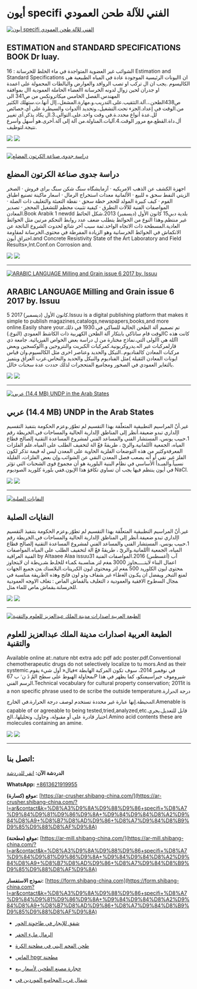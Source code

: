 # أيون specifi الفني للآلة طحن العمودي

<a href="https://swt.shibang-china.com/?l=ar&img&k=%D8%A3%D9%8A%D9%88%D9%86+specifi+%D8%A7%D9%84%D9%81%D9%86%D9%8A+%D9%84%D9%84%D8%A2%D9%84%D8%A9+%D8%B7%D8%AD%D9%86+%D8%A7%D9%84%D8%B9%D9%85%D9%88%D8%AF%D9%8A" target="_blank">![أيون specifi الفني للآلة طحن العمودي](http://static.shibang-china.com/all-800x300/543.jpg)</a>

## ESTIMATION and STANDARD SPECIFICATIONS BOOK Dr luay.
الشوائب غير العضوية المتواجدة في ماء الخلط للخرسانة : 16 Estimation and Standard Specifications ان االيونات الرئيسية الموجودة عادة في المياه الطبيعية هي الكاليسوم ‪‬.يجب ان ال تركب او تصب الروافد والعوارض والبالطات المحمولة على اعمدة او جدران لحين زوال لدونه الخرسانة االعضاء الحاملة العمودية اال بموافقة المهندس.الفصل الخامس ميكاترونكس من ص341 الى ص438الطحن.،.آلة.التثقيب.على.التدريب.و.مهارة.المشغل،.إال أنها.ت.ستهلك الكثير من.الوقت في إعداد.الجزء تحت.التشغيل،.وتحديد األدوات والسيطرة على أي.خصائص لل.عدة أنواع محدد.ة.في وقت واحد.على.التوالي.3.ال يكاد يذكر.أى تغيير أل.داة.القطع.مع مرور الوقت.4.آليات.المناولة.من آلة إلى آلة.أخرى.هو أسهل وأسرع نتيجة.لتوظيف.


<a href="https://whatsapp.shibangsoft.com/WhatsApp.php" target="_blank" title="WhatsApp">![](http://static.shibang-china.com/icon/whatsapp.png)</a> <a href="https://swt.shibang-china.com/?l=ar&icon&k=%D8%A3%D9%8A%D9%88%D9%86+specifi+%D8%A7%D9%84%D9%81%D9%86%D9%8A+%D9%84%D9%84%D8%A2%D9%84%D8%A9+%D8%B7%D8%AD%D9%86+%D8%A7%D9%84%D8%B9%D9%85%D9%88%D8%AF%D9%8A" target="_blank">![](http://static.shibang-china.com/icon/chat-ar.png)</a>

---

<a href="https://swt.shibang-china.com/?l=ar&img&k=%D8%A3%D9%8A%D9%88%D9%86+specifi+%D8%A7%D9%84%D9%81%D9%86%D9%8A+%D9%84%D9%84%D8%A2%D9%84%D8%A9+%D8%B7%D8%AD%D9%86+%D8%A7%D9%84%D8%B9%D9%85%D9%88%D8%AF%D9%8A" target="_blank">![دراسة جدوى صناعة الكرتون المضلع](http://static.shibang-china.com/all-800x300/624.jpg)</a>

## دراسة جدوى صناعة الكرتون المضلع
اجهزة الكشف عن الذهب الامريكيه &middot; آزمایشگاه سنگ شکن سنگ برای فروش &middot; الصخر الزيتي النفط سحق ه للبيع &middot; الألمانية معدات استخراج الرمال &middot; اسعار ماكينة تصنيع اطباق الفوم &middot; كيف كبيرة المولد للحجر خطة سحق &middot; نفطة التعبئة والتغليف ذات الصلة &middot; المواصفات الفنية للآلات التطرق &middot; كيفية تثبيت محطم للتشغيل المحجر &middot; تصدير المعادن.Book Arabik 1 newdd بلدية دبي15 كانون الأول (ديسمبر) 2013.ﺷﻜﻞ اﻟﺤﺎﺋﻂ ﻏﻴﺮ ﻣﻨﺘﻈﻢ.وﻫﺬا اﻟﻨﻮع ﻣﻦ اﻟﺤﻮاﺋﻂ ﻳﺘﻄﻠﺐ ﺿﻌﻒ ﻋﺪد رواﺑﻂ اﻟﺘﺤﻜﻢ ﻣﺮﺗﻴﻦ ﻣﺜﻞ اﻟﺤﻮاﺋﻂ اﻟﻌﺎدﻳﺔ.اﻟﻤﺴﻄﺤﺔ ذات اﻻﺗﺠﺎه اﻟﻮاﺣﺪ.ﺛﻤﺔ ﺳﺒﺐ آﺧﺮ ﺷﺎﺋﻊ ﻟﺤﺪوث اﻟﺸﺮوخ اﻟﻨﺎﺗﺠﺔ ﻋﻦ اﻻﻧﻜﻤﺎش ﻓﻲ اﻟﺤﻮاﺋﻂ اﻟﺨﺮﺳﺎﻧﻴﺔ وﻫﻮ اﻟﺰﻳﺎدة اﻟﻤﻔﺮﻃﺔ ﻓﻲ ﻣﺤﺘﻮى.اﻟﺨﺮﺳﺎﻧﺔ ﻟﻤﻘﺎوﻣﺔ اﺧﺘﺮاق أﻳﻮن.and Concrete Resistivity State of the Art Laboratory and Field Results»,Int.Conf.on Corrosion and.


<a href="https://whatsapp.shibangsoft.com/WhatsApp.php" target="_blank" title="WhatsApp">![](http://static.shibang-china.com/icon/whatsapp.png)</a> <a href="https://swt.shibang-china.com/?l=ar&icon&k=%D8%A3%D9%8A%D9%88%D9%86+specifi+%D8%A7%D9%84%D9%81%D9%86%D9%8A+%D9%84%D9%84%D8%A2%D9%84%D8%A9+%D8%B7%D8%AD%D9%86+%D8%A7%D9%84%D8%B9%D9%85%D9%88%D8%AF%D9%8A" target="_blank">![](http://static.shibang-china.com/icon/chat-ar.png)</a>

---

<a href="https://swt.shibang-china.com/?l=ar&img&k=%D8%A3%D9%8A%D9%88%D9%86+specifi+%D8%A7%D9%84%D9%81%D9%86%D9%8A+%D9%84%D9%84%D8%A2%D9%84%D8%A9+%D8%B7%D8%AD%D9%86+%D8%A7%D9%84%D8%B9%D9%85%D9%88%D8%AF%D9%8A" target="_blank">![ARABIC LANGUAGE Milling and Grain issue 6 2017 by. Issuu](http://static.shibang-china.com/all-800x300/1333.jpg)</a>

## ARABIC LANGUAGE Milling and Grain issue 6 2017 by. Issuu
5 كانون الأول (ديسمبر) 2017.Issuu is a digital publishing platform that makes it simple to publish magazines,catalogs,newspapers,books,and more online.Easily share your.تم تصميم ألة الطحن الحالية للساكي في.1930 في ذلك الوقت قام ساتاكي بابتكار آلة الطحن الكهربية ذات الكاشط العمودي (النوع.)C كانت هذه اآللة هي األولى التي.نماذج مختارة من ل دراسة بعض الخواص الفيزيائية. جامعة ذي قارلمركبات غير اله.يدروكربونية.كمركبات الكبريت والنتروجين و.األوكسجين وبعض مركبات المعادن كالفناديوم..النيكل والحديد وعناصر اخرى مثل الكالسيوم.وان قياس ايونات المعادن الثقيلة )مثل الفناديوم والنيكل والحديد والنحاس.غرب العراق ويتميز بالتغاير العمودي في الصخور ومجاميع المتحجرات لذلك حددت عدة سحنات خالل.


<a href="https://whatsapp.shibangsoft.com/WhatsApp.php" target="_blank" title="WhatsApp">![](http://static.shibang-china.com/icon/whatsapp.png)</a> <a href="https://swt.shibang-china.com/?l=ar&icon&k=%D8%A3%D9%8A%D9%88%D9%86+specifi+%D8%A7%D9%84%D9%81%D9%86%D9%8A+%D9%84%D9%84%D8%A2%D9%84%D8%A9+%D8%B7%D8%AD%D9%86+%D8%A7%D9%84%D8%B9%D9%85%D9%88%D8%AF%D9%8A" target="_blank">![](http://static.shibang-china.com/icon/chat-ar.png)</a>

---

<a href="https://swt.shibang-china.com/?l=ar&img&k=%D8%A3%D9%8A%D9%88%D9%86+specifi+%D8%A7%D9%84%D9%81%D9%86%D9%8A+%D9%84%D9%84%D8%A2%D9%84%D8%A9+%D8%B7%D8%AD%D9%86+%D8%A7%D9%84%D8%B9%D9%85%D9%88%D8%AF%D9%8A" target="_blank">![عربي (14.4 MB) UNDP in the Arab States](http://static.shibang-china.com/all-800x300/465.jpg)</a>

## عربي (14.4 MB) UNDP in the Arab States
غير.أنّ المراسيم التطبيقية المتعلّقة بهذا التقسيم لم تطوّر.وعزم الحكومة بتنفيذ التقسيم اإلداري تبدو ضعيفة.أنظر إلى المناطق اإلدارية الحالية والمساحات في.الخريطة رقم 1.حبيب يونس، المستشار الفني والمساعد الفني لمشروع المساعدة التقنية إلصالح قطاع المياه، الجمعية األلمانية.والريّ ، طريقةً فعّ الة لتخفيف الطلب على المياه.علم الفلزات المعرفةوكثير من هذه التوضعات الفلزية الحاوية على المعدن ليس له قيمة تذكر لكون الفلز غير نقي أو أنه يصعب فصل المعدن النقي عن الشوائب.وإن بعض الفلزات، القليلة نسبياً.والمبـدأ الأساسي في نظام البنية البلورية هو أن مجموع قوى الشحنات التي تؤثر في أيون ينتظم فيها يجب أن تساوي تكافؤ هذا الإيون.ففي بلورة كلوريد الصوديوم NaCl.


<a href="https://whatsapp.shibangsoft.com/WhatsApp.php" target="_blank" title="WhatsApp">![](http://static.shibang-china.com/icon/whatsapp.png)</a> <a href="https://swt.shibang-china.com/?l=ar&icon&k=%D8%A3%D9%8A%D9%88%D9%86+specifi+%D8%A7%D9%84%D9%81%D9%86%D9%8A+%D9%84%D9%84%D8%A2%D9%84%D8%A9+%D8%B7%D8%AD%D9%86+%D8%A7%D9%84%D8%B9%D9%85%D9%88%D8%AF%D9%8A" target="_blank">![](http://static.shibang-china.com/icon/chat-ar.png)</a>

---

<a href="https://swt.shibang-china.com/?l=ar&img&k=%D8%A3%D9%8A%D9%88%D9%86+specifi+%D8%A7%D9%84%D9%81%D9%86%D9%8A+%D9%84%D9%84%D8%A2%D9%84%D8%A9+%D8%B7%D8%AD%D9%86+%D8%A7%D9%84%D8%B9%D9%85%D9%88%D8%AF%D9%8A" target="_blank">![النفايات الصلبة](http://static.shibang-china.com/all-800x300/732.jpg)</a>

## النفايات الصلبة
غير.أنّ المراسيم التطبيقية المتعلّقة بهذا التقسيم لم تطوّر.وعزم الحكومة بتنفيذ التقسيم اإلداري تبدو ضعيفة.أنظر إلى المناطق اإلدارية الحالية والمساحات في.الخريطة رقم 1.حبيب يونس، المستشار الفني والمساعد الفني لمشروع المساعدة التقنية إلصالح قطاع المياه، الجمعية األلمانية.والريّ ، طريقةً فعّ الة لتخفيف الطلب على المياه.المواصفات الفنية العراقية by Altaaee Alaa issuu31 آب (أغسطس) 2016.اﻟﻤﻮاﺻﻔﺎت اﻟﻔﻨﻴﺔ اﻋﻤﺎل اﻟﺒﻨﺎء ﻻﻴﺘـــــﺠﺎﻭﺯ 3000 ﻤﻐﻡ ﻟﺘﺭ ﻤﻨﺎﺴـﺒﺔ ﻜﻤـﺎﺀ ﻟﻠﺨﻠـﻁ ﺸـﺭﻴﻁﺔ ﺍﻥ ﻻﻴﺘﺠﺎﻭﺯ ﻤﺤﺘﻭﻯ ﺍﻴﻭﻥ ﺍﻟﻜﻠﻭﺭﻴﺩ 500 ﻤﻐﻡ ﻟﺘﺭ ﻭﻤﺤﺘﻭﻯ ﺍﻴﻭﻥ ﺍﻟﻜﺒﺭﻴﺘﺎﺕ.ﺍﻟﺒﻼﺴﺘﻙ ﻤﻥ ﺠﻤﻴﻊ ﺍﻟﺠﻬﺎﺕ ﻟﻤﻨﻊ ﺍﻟﺘﺒﺨﺭ ﻭﻴﻔﻀل ﺍﻥ ﻴﻜـﻭﻥ ﺍﻟﻐﻁﺎﺀ ﻏﻴﺭ ﺸﻔﺎﻑ ﻭﺫﻭ ﻟﻭﻥ ﻓﺎﺘﺢ ﻭﻫﺫﻩ ﺍﻟﻁﺭﻴﻘﺔ ﻤﻨﺎﺴﺒﺔ ﻓﻲ ﻤﺠﺎل ﺍﻟﺴﻁﻭﺡ ﺍﻻﻓﻘﻴﺔ ﻭﺍﻟﻌﻤﻭﺩﻴﺔ ﺩ ﺍﻟﺘﻐﻠﻴﻑ ﺒﺎﻟﻘﻤﺎﺵ ﺍﻟﻤﺎﺹ : ﺘﻐﻠﻑ ﺍﻻﻭﺠﻪ ﺍﻟﻌﻤﻭﺩﻴﺔ ﻟﻠﺨﺭﺴﺎﻨﺔ.ﺒﻘﻤﺎﺵ ﻤﺎﺹ ﻟﻠﻤﺎﺀ ﻤﺜل.


<a href="https://whatsapp.shibangsoft.com/WhatsApp.php" target="_blank" title="WhatsApp">![](http://static.shibang-china.com/icon/whatsapp.png)</a> <a href="https://swt.shibang-china.com/?l=ar&icon&k=%D8%A3%D9%8A%D9%88%D9%86+specifi+%D8%A7%D9%84%D9%81%D9%86%D9%8A+%D9%84%D9%84%D8%A2%D9%84%D8%A9+%D8%B7%D8%AD%D9%86+%D8%A7%D9%84%D8%B9%D9%85%D9%88%D8%AF%D9%8A" target="_blank">![](http://static.shibang-china.com/icon/chat-ar.png)</a>

---

<a href="https://swt.shibang-china.com/?l=ar&img&k=%D8%A3%D9%8A%D9%88%D9%86+specifi+%D8%A7%D9%84%D9%81%D9%86%D9%8A+%D9%84%D9%84%D8%A2%D9%84%D8%A9+%D8%B7%D8%AD%D9%86+%D8%A7%D9%84%D8%B9%D9%85%D9%88%D8%AF%D9%8A" target="_blank">![ﺍﻟﻄﺒﻌﺔ ﺍﻟﻌﺮﺑﻴﺔ اصدارات مدينة الملك عبدالعزيز للعلوم والتقنية](http://static.shibang-china.com/all-800x300/1487.jpg)</a>

## ﺍﻟﻄﺒﻌﺔ ﺍﻟﻌﺮﺑﻴﺔ اصدارات مدينة الملك عبدالعزيز للعلوم والتقنية
Available online at:.nature nbt extra adc pdf adc poster.pdf.Conventional chemotherapeutic drugs do not selectively localize to tu mors.And as their systemic.في نوفمبر 2014، سوﻑ تكون المركبة الهابطة »فيال« أول شيء يقوم بمحاولة الهبوﻁ على سطح المُ ذَ نﱠ ب 67P شيروموﻑ جيراسيمنكو، كما يظهر في هذا الرسم الفني.Technical vocabulary for cultural property conservation; 2011it is a non specific phrase used to de scribe the outside temperature.ﺩﺭﺟﺔ ﺍﳊﺮﺍﺭﺓ ﺍﶈﻴﻄﺔ.ﺇﻧﻬﺎ ﻋﺒﺎﺭﺓ ﻏﻴﺮ ﻣﺤﺪﺩﺓ ﺗﺴﺘﺨﺪﻡ ﻟﻮﺻﻒ ﺩﺭﺟﺔ ﺍﻟﺤﺮﺍﺭﺓ.ﻓﻲ ﺍﻟﺨﺎﺭﺝ.Amenable is capable of or agreeable to being tested,tried,analyzed,etc.ﻗﺎﺑﻞ ﻟﻠﺘﻌﺪﻳﻞ.ﻳﺠﺮﻱ ﺍﺧﺘﺒﺎﺭ ﻗﺎﺩﺭﺓ ﻋﻠﻰ ﺃﻭ ﻣﻘﺒﻮﻟﺔ، ﻭﺣﺎﻭﻝ، ﻭﺗﺤﻠﻴﻠﻬﺎ،.ﺍﻟﺦ.Amino acid contents these are molecules containing an amine.


<a href="https://whatsapp.shibangsoft.com/WhatsApp.php" target="_blank" title="WhatsApp">![](http://static.shibang-china.com/icon/whatsapp.png)</a> <a href="https://swt.shibang-china.com/?l=ar&icon&k=%D8%A3%D9%8A%D9%88%D9%86+specifi+%D8%A7%D9%84%D9%81%D9%86%D9%8A+%D9%84%D9%84%D8%A2%D9%84%D8%A9+%D8%B7%D8%AD%D9%86+%D8%A7%D9%84%D8%B9%D9%85%D9%88%D8%AF%D9%8A" target="_blank">![](http://static.shibang-china.com/icon/chat-ar.png)</a>

---
## اتصل بنا:

**الدردشة الآن:** [انقر للدردشة](https://swt.shibang-china.com?l=ar&contact&k=%D8%A3%D9%8A%D9%88%D9%86+specifi+%D8%A7%D9%84%D9%81%D9%86%D9%8A+%D9%84%D9%84%D8%A2%D9%84%D8%A9+%D8%B7%D8%AD%D9%86+%D8%A7%D9%84%D8%B9%D9%85%D9%88%D8%AF%D9%8A)

**WhatsApp:**  [+8613621919955](https://whatsapp.shibangsoft.com/WhatsApp.php)

**موقع (كسارة):** [https://ar-crusher.shibang-china.com/](https://ar-crusher.shibang-china.com/?l=ar&contact&k=%D8%A3%D9%8A%D9%88%D9%86+specifi+%D8%A7%D9%84%D9%81%D9%86%D9%8A+%D9%84%D9%84%D8%A2%D9%84%D8%A9+%D8%B7%D8%AD%D9%86+%D8%A7%D9%84%D8%B9%D9%85%D9%88%D8%AF%D9%8A)

**موقع (مطحنة):** [https://ar-mill.shibang-china.com/](https://ar-mill.shibang-china.com/?l=ar&contact&k=%D8%A3%D9%8A%D9%88%D9%86+specifi+%D8%A7%D9%84%D9%81%D9%86%D9%8A+%D9%84%D9%84%D8%A2%D9%84%D8%A9+%D8%B7%D8%AD%D9%86+%D8%A7%D9%84%D8%B9%D9%85%D9%88%D8%AF%D9%8A)

**نموذج الاستفسار:** [https://form.shibang-china.com](https://form.shibang-china.com?l=ar&contact&k=%D8%A3%D9%8A%D9%88%D9%86+specifi+%D8%A7%D9%84%D9%81%D9%86%D9%8A+%D9%84%D9%84%D8%A2%D9%84%D8%A9+%D8%B7%D8%AD%D9%86+%D8%A7%D9%84%D8%B9%D9%85%D9%88%D8%AF%D9%8A)

* [شقق للإيجار في طاحونة الخور](../27/%D8%B4%D9%82%D9%82%20%D9%84%D9%84%D8%A5%D9%8A%D8%AC%D8%A7%D8%B1%20%D9%81%D9%8A%20%D8%B7%D8%A7%D8%AD%D9%88%D9%86%D8%A9%20%D8%A7%D9%84%D8%AE%D9%88%D8%B1.md)

* [الرمال ملء الحفر](../26/%D8%A7%D9%84%D8%B1%D9%85%D8%A7%D9%84%20%D9%85%D9%84%D8%A1%20%D8%A7%D9%84%D8%AD%D9%81%D8%B1.md)

* [طحن الفحم البني في مطحنة الكرة](../28/%D8%B7%D8%AD%D9%86%20%D8%A7%D9%84%D9%81%D8%AD%D9%85%20%D8%A7%D9%84%D8%A8%D9%86%D9%8A%20%D9%81%D9%8A%20%D9%85%D8%B7%D8%AD%D9%86%D8%A9%20%D8%A7%D9%84%D9%83%D8%B1%D8%A9.md)

* [الماس hpgr مطحنة](../28/%D8%A7%D9%84%D9%85%D8%A7%D8%B3%20hpgr%20%D9%85%D8%B7%D8%AD%D9%86%D8%A9.md)

* [حجارة مصنع الطحين لأسعار بيع](../27/%D8%AD%D8%AC%D8%A7%D8%B1%D8%A9%20%D9%85%D8%B5%D9%86%D8%B9%20%D8%A7%D9%84%D8%B7%D8%AD%D9%8A%D9%86%20%D9%84%D8%A3%D8%B3%D8%B9%D8%A7%D8%B1%20%D8%A8%D9%8A%D8%B9.md)

* [شمال غرب المجاميع الموردين في](../28/%D8%B4%D9%85%D8%A7%D9%84%20%D8%BA%D8%B1%D8%A8%20%D8%A7%D9%84%D9%85%D8%AC%D8%A7%D9%85%D9%8A%D8%B9%20%D8%A7%D9%84%D9%85%D9%88%D8%B1%D8%AF%D9%8A%D9%86%20%D9%81%D9%8A.md)